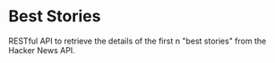 # Best Stories
RESTful API to retrieve the details of the first n "best stories" from the Hacker News API.
